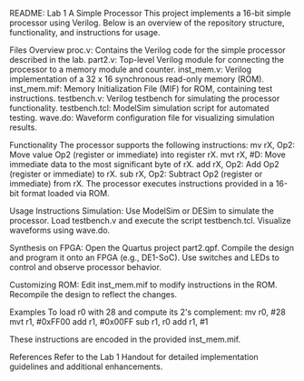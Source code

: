 README: Lab 1 A Simple Processor
This project implements a 16-bit simple processor using Verilog. Below is an overview of the repository structure, functionality, and instructions for usage.

Files Overview
proc.v: Contains the Verilog code for the simple processor described in the lab.
part2.v: Top-level Verilog module for connecting the processor to a memory module and counter.
inst_mem.v: Verilog implementation of a 32 x 16 synchronous read-only memory (ROM).
inst_mem.mif: Memory Initialization File (MIF) for ROM, containing test instructions.
testbench.v: Verilog testbench for simulating the processor functionality.
testbench.tcl: ModelSim simulation script for automated testing.
wave.do: Waveform configuration file for visualizing simulation results.

Functionality
The processor supports the following instructions:
mv rX, Op2: Move value Op2 (register or immediate) into register rX.
mvt rX, #D: Move immediate data to the most significant byte of rX.
add rX, Op2: Add Op2 (register or immediate) to rX.
sub rX, Op2: Subtract Op2 (register or immediate) from rX.
The processor executes instructions provided in a 16-bit format loaded via ROM.

Usage Instructions
Simulation:
Use ModelSim or DESim to simulate the processor.
Load testbench.v and execute the script testbench.tcl.
Visualize waveforms using wave.do.

Synthesis on FPGA:
Open the Quartus project part2.qpf.
Compile the design and program it onto an FPGA (e.g., DE1-SoC).
Use switches and LEDs to control and observe processor behavior.

Customizing ROM:
Edit inst_mem.mif to modify instructions in the ROM.
Recompile the design to reflect the changes.

Examples
To load r0 with 28 and compute its 2's complement:
mv r0, #28
mvt r1, #0xFF00
add r1, #0x00FF
sub r1, r0
add r1, #1

These instructions are encoded in the provided inst_mem.mif.

References
Refer to the Lab 1 Handout for detailed implementation guidelines and additional enhancements.


